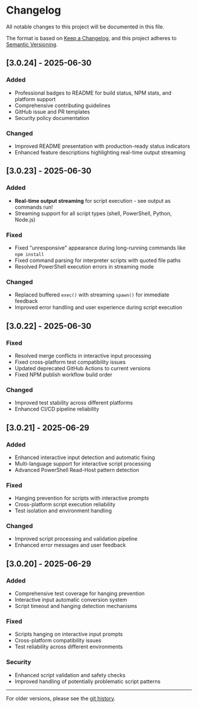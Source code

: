 # Changelog

All notable changes to this project will be documented in this file.

The format is based on [Keep a Changelog](https://keepachangelog.com/en/1.0.0/),
and this project adheres to [Semantic Versioning](https://semver.org/spec/v2.0.0.html).

## [3.0.24] - 2025-06-30

### Added
- Professional badges to README for build status, NPM stats, and platform support
- Comprehensive contributing guidelines
- GitHub issue and PR templates
- Security policy documentation

### Changed
- Improved README presentation with production-ready status indicators
- Enhanced feature descriptions highlighting real-time output streaming

## [3.0.23] - 2025-06-30

### Added
- **Real-time output streaming** for script execution - see output as commands run!
- Streaming support for all script types (shell, PowerShell, Python, Node.js)

### Fixed
- Fixed "unresponsive" appearance during long-running commands like `npm install`
- Fixed command parsing for interpreter scripts with quoted file paths
- Resolved PowerShell execution errors in streaming mode

### Changed
- Replaced buffered `exec()` with streaming `spawn()` for immediate feedback
- Improved error handling and user experience during script execution

## [3.0.22] - 2025-06-30

### Fixed
- Resolved merge conflicts in interactive input processing
- Fixed cross-platform test compatibility issues
- Updated deprecated GitHub Actions to current versions
- Fixed NPM publish workflow build order

### Changed
- Improved test stability across different platforms
- Enhanced CI/CD pipeline reliability

## [3.0.21] - 2025-06-29

### Added
- Enhanced interactive input detection and automatic fixing
- Multi-language support for interactive script processing
- Advanced PowerShell Read-Host pattern detection

### Fixed
- Hanging prevention for scripts with interactive prompts
- Cross-platform script execution reliability
- Test isolation and environment handling

### Changed
- Improved script processing and validation pipeline
- Enhanced error messages and user feedback

## [3.0.20] - 2025-06-29

### Added
- Comprehensive test coverage for hanging prevention
- Interactive input automatic conversion system
- Script timeout and hanging detection mechanisms

### Fixed
- Scripts hanging on interactive input prompts
- Cross-platform compatibility issues
- Test reliability across different environments

### Security
- Enhanced script validation and safety checks
- Improved handling of potentially problematic script patterns

---

For older versions, please see the [git history](https://github.com/ChrisColeTech/scaffold-scripts/commits/master).